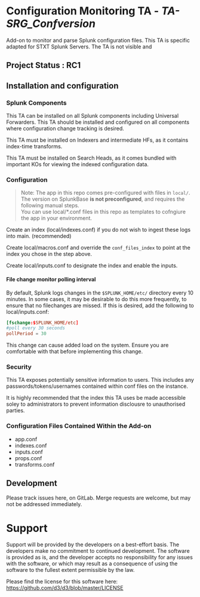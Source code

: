 # Configuration  Monitoring TA - ***TA-SRG_Confversion***

Add-on to monitor and parse Splunk configuration files. This TA is specific adapted for STXT Splunk Servers.
The TA is not visible and 

## Project Status : RC1

## Installation and configuration

### Splunk Components

This TA can be installed on all Splunk components including Universal Forwarders. This TA should be installed and configured on all components where configuration change tracking is desired.

This TA must be installed on Indexers and intermediate HFs, as it contains index-time transforms. 

This TA must be installed on Search Heads, as it comes bundled with important KOs for viewing the indexed configuration data. 

### Configuration

> Note: The app in this repo comes pre-configured with files in `local/`. The version on SplunkBase **is not preconfigured**, and requires the following manual steps.  
You can use local/*.conf files in this repo as templates to cofngiure the app in your environment.

Create an index (local/indexes.conf) if you do not wish to ingest these logs into main. (recommended)

Create local/macros.conf and override the `conf_files_index` to point at the index you chose in the step above. 

Create local/inputs.conf to designate the index and enable the inputs. 

#### File change monitor polling interval

By default, Splunk logs changes in the `$SPLUNK_HOME/etc/` directory every 10 minutes. In some cases, it may be desirable to do this more frequently, to ensure that no filechanges are missed. If this is desired, add the following to local/inputs.conf:
```conf
[fschange:$SPLUNK_HOME/etc]
#poll every 30 seconds
pollPeriod = 30
```

This change can cause added load on the system. Ensure you are comfortable with that before implementing this change. 

### Security

This TA exposes potentially sensitive information to users. This includes any passwords/tokens/usernames contained within conf files on the instance. 

It is highly recommended that the index this TA uses be made accessible soley to administrators to prevent information disclousre to unauthorised parties. 

### Configuration Files Contained Within the Add-on
- app.conf
- indexes.conf
- inputs.conf
- props.conf
- transforms.conf


## Development

Please track issues here, on GitLab. Merge requests are welcome, but may not be addressed immediately. 

# Support

Support will be provided by the developers on a best-effort basis. The developers make no commitment to continued development. The software is provided as is, and the developer accepts no responsibility for any issues with the software, or which may result as a consequence of using the software to the fullest extent permissible by the law.

Please find the license for this software here: https://github.com/d3/d3/blob/master/LICENSE
